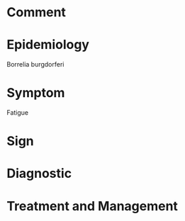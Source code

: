 # Comment

# Epidemiology

Borrelia burgdorferi

# Symptom

Fatigue

# Sign

# Diagnostic

# Treatment and Management
